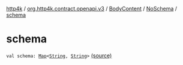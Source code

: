 [http4k](../../../index.md) / [org.http4k.contract.openapi.v3](../../index.md) / [BodyContent](../index.md) / [NoSchema](index.md) / [schema](./schema.md)

# schema

`val schema: `[`Map`](https://kotlinlang.org/api/latest/jvm/stdlib/kotlin.collections/-map/index.html)`<`[`String`](https://kotlinlang.org/api/latest/jvm/stdlib/kotlin/-string/index.html)`, `[`String`](https://kotlinlang.org/api/latest/jvm/stdlib/kotlin/-string/index.html)`>` [(source)](https://github.com/http4k/http4k/blob/master/http4k-contract/src/main/kotlin/org/http4k/contract/openapi/v3/model.kt#L67)